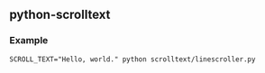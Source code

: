 <!--
[![Python application](https://github.com/jimdeekepler/python-scrolltext/actions/workflows/python-app.yml/badge.svg)](https://github.com/jimdeekepler/python-scrolltext/actions/workflows/python-app.yml)
[![Pylint](https://github.com/jimdeekepler/python-scrolltext/actions/workflows/pylint.yml/badge.svg)](https://github.com/jimdeekepler/python-scrolltext/actions/workflows/pylint.yml)
 -->

 
## python-scrolltext

### Example

    SCROLL_TEXT="Hello, world." python scrolltext/linescroller.py
